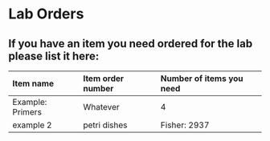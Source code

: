 # Lab Orders

##  If you have an item you need ordered for the lab please list it here:

|  Item name | Item order number | Number of items you need |
|  :-------- | :---------------- | :----------------------- |
|  Example: Primers  |  Whatever  |  4  |
|  example 2  |  petri dishes  |  Fisher: 2937  |  one box  |
